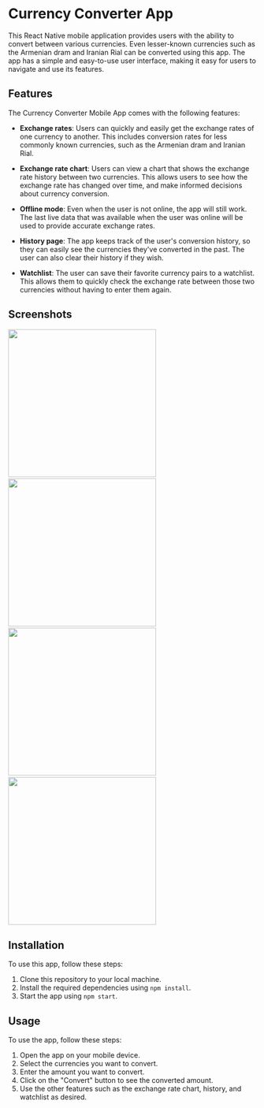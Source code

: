 
# Currency Converter App

This React Native mobile application provides users with the ability to convert between various currencies. Even lesser-known currencies such as the Armenian dram and Iranian Rial can be converted using this app. The app has a simple and easy-to-use user interface, making it easy for users to navigate and use its features.


## Features

The Currency Converter Mobile App comes with the following features:

-   **Exchange rates**: Users can quickly and easily get the exchange rates of one currency to another. This includes conversion rates for less commonly known currencies, such as the Armenian dram and Iranian Rial.
    
-   **Exchange rate chart**: Users can view a chart that shows the exchange rate history between two currencies. This allows users to see how the exchange rate has changed over time, and make informed decisions about currency conversion.
    
-   **Offline mode**: Even when the user is not online, the app will still work. The last live data that was available when the user was online will be used to provide accurate exchange rates.
    
-   **History page**: The app keeps track of the user's conversion history, so they can easily see the currencies they've converted in the past. The user can also clear their history if they wish.
    
-   **Watchlist**: The user can save their favorite currency pairs to a watchlist. This allows them to quickly check the exchange rate between those two currencies without having to enter them again.
    

## Screenshots

<p float="center">
<img src="https://github.com/siddharth424/currency-converter/assets/73775321/dde44c85-4c66-4e71-91e8-e42e9cbdfcbb" width="300"/>&emsp;&emsp;&emsp;
<img src="https://github.com/siddharth424/currency-converter/assets/73775321/74b67c27-72d8-4398-bd71-352af38d1577" width="300"/>&emsp;&emsp;&emsp;
    <br/>
<img src="https://github.com/siddharth424/currency-converter/assets/73775321/d554e882-58a9-4e6d-8113-8d721eeeb303" width="300"/>&emsp;&emsp;&emsp;
<img src="https://github.com/siddharth424/currency-converter/assets/73775321/688116bb-d7c5-405a-84c9-c0588b6bd70b" width="300" />
</p>

## Installation

To use this app, follow these steps:

1.  Clone this repository to your local machine.
2.  Install the required dependencies using `npm install`.
3.  Start the app using `npm start`.

## Usage

To use the app, follow these steps:

1.  Open the app on your mobile device.
2.  Select the currencies you want to convert.
3.  Enter the amount you want to convert.
4.  Click on the "Convert" button to see the converted amount.
5.  Use the other features such as the exchange rate chart, history, and watchlist as desired.


